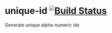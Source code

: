 unique-id [![Build Status](https://travis-ci.org/golyshevd/unique-id.png?branch=master)](https://travis-ci.org/golyshevd/unique-id)
=========

Generate unique alpha-numeric ids
